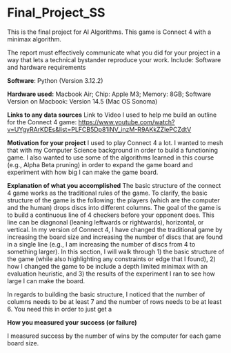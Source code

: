 # Final_Project_SS
This is the final project for AI Algorithms. This game is Connect 4 with a minimax algorithm. 

The report must effectively communicate what you did for your project in a way that lets a technical bystander reproduce your work. Include:
Software and hardware requirements


**Software**: Python (Version 3.12.2)

**Hardware used:** Macbook Air; Chip: Apple M3; Memory: 8GB; Software Version on Macbook: Version 14.5 (Mac OS Sonoma)

**Links to any data sources** 
Link to Video I used to help me build an outline for the Connect 4 game: https://www.youtube.com/watch?v=UYgyRArKDEs&list=PLFCB5Dp81iNV_inzM-R9AKkZZlePCZdtV

**Motivation for your project**
I used to play Connect 4 a lot. I wanted to mesh that with my Computer Science background in order to build a functioning game. 
I also wanted to use some of the algorithms learned in this course (e.g., Alpha Beta pruning) in order to expand the game board and experiment with how big I can make the game board. 

**Explanation of what you accomplished**
The basic structure of the connect 4 game works as the traditional rules of the game. To clarify, the basic structure of the game is the following: the players (which are the computer and the human) drops discs into different columns. The goal of the game is to build a continuous line of 4 checkers before your opponent does. This line can be diagnonal (leaning leftwards or rightwards), horizontal, or vertical. In my version of Connect 4, I have changed the traditional game by increasing the board size and increasing the number of discs that are found in a single line (e.g., I am increasing the number of discs from 4 to something larger). 
In this section, I will walk through 1) the basic structure of the game (while also highlighting any constraints or edge that I found), 2) how I changed the game to be include a depth limited minimax with an evaluation heuristic, and 3) the results of the experiment I ran to see how large I can make the board. 
  

In regards to building the basic structure, I noticed that the number of columns needs to be at least 7 and the number of rows needs to be at least 6. You need this in order to just get a 

**How you measured your success (or failure)**

I measured success by the number of wins by the computer for each game board size. 
